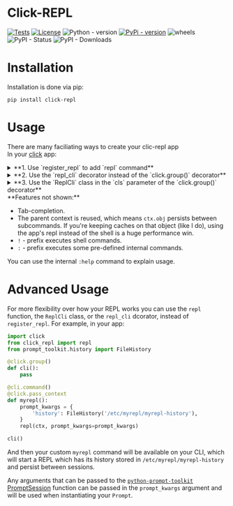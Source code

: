 Click-REPL
===

[![Tests](https://github.com/GhostOps77/click-repl/actions/workflows/tests.yml/badge.svg?branch=GhostOps77-patch-1)](https://github.com/GhostOps77/click-repl/actions/workflows/tests.yml)
[![License](https://img.shields.io/pypi/l/click-repl?label=License)](https://github.com/GhostOps77/click-repl/blob/GhostOps77-patch-1/LICENSE)
![Python - version](https://img.shields.io/badge/python-3%20%7C%203.6%20%7C%203.7%20%7C%203.8%20%7C%203.9%20%7C%203.10%20%7C%203.11%20%7C%203.12-blue)
[![PyPi - version](https://img.shields.io/badge/pypi-v0.2.0-blue)](https://pypi.org/project/click-repl/)
![wheels](https://img.shields.io/piwheels/v/click-repl?label=wheel)
![PyPI - Status](https://img.shields.io/pypi/status/click)
![PyPI - Downloads](https://img.shields.io/pypi/dm/click-repl)

Installation
===

Installation is done via pip:
```shell
pip install click-repl
```
Usage
===

There are many faciliating ways to create your clic-repl app<br>
In your [click](https://click.palletsprojects.com/en/) app:

<details>
  <summary>**1. Use `register_repl` to add `repl` command**</summary>
  ```py
  import click
  from click_repl import register_repl

  @click.group()
  def cli():
      pass

  @cli.command()
  def hello():
      click.echo("Hello world!")

  register_repl(cli)
  cli()
  ```
  In the shell:
  ```shell
  $ my_app
  Entering REPL...
  >>> hello
  Hello world!
  Exiting REPL...
  >>> :exit
  $ echo hello | my_app repl
  Hello World!
  $
  ```
</details>
<details>
  <summary>**2. Use the `repl_cli` decorator instead of the `click.group()` decorator**</summary>
  ```py
  import click
  from click_repl import repl_cli

  @repl_cli(
      prompt='>>>',
      startup=lambda: print("Entering REPL...")
      cleanup=lambda: print("Exiting REPL...")
  )
  def cli():
      pass

  @cli.command()
  def hello():
      click.echo("Hello world!")

  register_repl(cli)
  cli()
  ```
  In the shell:
  ```shell
  $ my_app
  Entering REPL...
  >>> hello
  Hello world!
  Exiting REPL...
  >>> :q
  $
  ```

</details>
<details>
  <summary>**3. Use the `ReplCli` class in the `cls` parameter of the `click.group()` decorator**</summary>
  ```py
  import click
  from click_repl import ReplCli

  @click.group(
      cls=ReplCli,
      prompt='>>> ',
      startup=lambda: print("Entering REPL...")
      cleanup=lambda: print("Exiting REPL...")
  )
  def cli():
      pass

  @cli.command()
  def hello():
      click.echo("Hello world!")

  register_repl(cli)
  cli()
  ```
  In the shell:
  ```shell
  $ my_app
  >>> hello
  Hello world!
  >>> :q
  ```
</details>
**Features not shown:**

- Tab-completion.
- The parent context is reused, which means `ctx.obj` persists between
  subcommands. If you're keeping caches on that object (like I do), using the
  app's repl instead of the shell is a huge performance win.
- `!` - prefix executes shell commands.
- `:` - prefix executes some pre-defined internal commands.

You can use the internal `:help` command to explain usage.


Advanced Usage
===

For more flexibility over how your REPL works you can use the `repl` function, the `ReplCli` class, or the `repl_cli` dcorator, instead of `register_repl`. For example, in your app:

```py
import click
from click_repl import repl
from prompt_toolkit.history import FileHistory

@click.group()
def cli():
    pass

@cli.command()
@click.pass_context
def myrepl():
    prompt_kwargs = {
        'history': FileHistory('/etc/myrepl/myrepl-history'),
    }
    repl(ctx, prompt_kwargs=prompt_kwargs)

cli()
```
And then your custom `myrepl` command will be available on your CLI, which
will start a REPL which has its history stored in
`/etc/myrepl/myrepl-history` and persist between sessions.

Any arguments that can be passed to the [`python-prompt-toolkit`](https://github.com/prompt-toolkit/python-prompt-toolkit) [PromptSession](https://python-prompt-toolkit.readthedocs.io/en/stable/pages/reference.html#prompt_toolkit.shortcuts.PromptSession) function can be passed in the `prompt_kwargs` argument and will be used when instantiating your `Prompt`.
